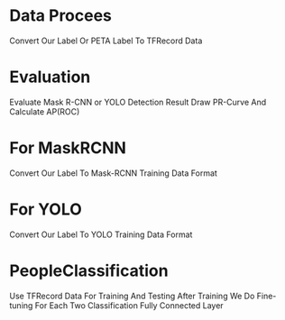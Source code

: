 # Data Procees
Convert Our Label Or PETA Label To TFRecord Data

# Evaluation
Evaluate Mask R-CNN or YOLO Detection Result
Draw PR-Curve And Calculate AP(ROC)

# For MaskRCNN
Convert Our Label To Mask-RCNN Training Data Format

# For YOLO
Convert Our Label To YOLO Training Data Format

# PeopleClassification
Use TFRecord Data For Training And Testing
After Training We Do Fine-tuning For Each Two Classification Fully Connected Layer
